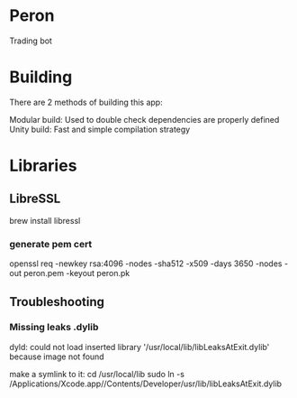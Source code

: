 # Peron

Trading bot

# Building
There are 2 methods of building this app:

Modular build: Used to double check dependencies are properly defined
Unity build: Fast and simple compilation strategy

# Libraries
## LibreSSL
brew install libressl

### generate pem cert
openssl req -newkey rsa:4096 -nodes -sha512 -x509 -days 3650 -nodes -out peron.pem -keyout peron.pk

## Troubleshooting

### Missing leaks .dylib
dyld: could not load inserted library '/usr/local/lib/libLeaksAtExit.dylib' because image not found

make a symlink to it:
cd /usr/local/lib sudo ln -s /Applications/Xcode.app//Contents/Developer/usr/lib/libLeaksAtExit.dylib
